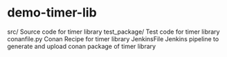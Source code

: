 # demo-timer-lib

src/   Source code for timer library 
test_package/  Test code for timer library 
conanfile.py   Conan Recipe for timer library 
JenkinsFile  Jenkins pipeline to generate and upload conan package of timer library 
